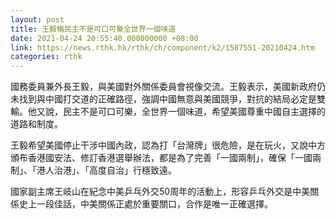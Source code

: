 ```yaml
---
layout: post
title: 王毅稱民主不是可口可樂全世界一個味道
date: 2021-04-24 20:55:40.000000000 +08:00
link: https://news.rthk.hk/rthk/ch/component/k2/1587551-20210424.htm
categories: rthk
---
```


國務委員兼外長王毅，與美國對外關係委員會視像交流。王毅表示，美國新政府仍未找到與中國打交道的正確路徑，強調中國無意與美國競爭，對抗的結局必定是雙輸。他又說，民主不是可口可樂，全世界一個味道，希望美國尊重中國自主選擇的道路和制度。

王毅希望美國停止干涉中國內政，認為打「台灣牌」很危險，是在玩火，又說中方頒布香港國安法、修訂香港選舉辦法，都是為了完善「一國兩制」，確保「一國兩制」、「港人治港」、「高度自治」行穩致遠。

國家副主席王岐山在紀念中美乒乓外交50周年的活動上，形容乒乓外交是中美關係史上一段佳話，中美關係正處於重要關口，合作是唯一正確選擇。
